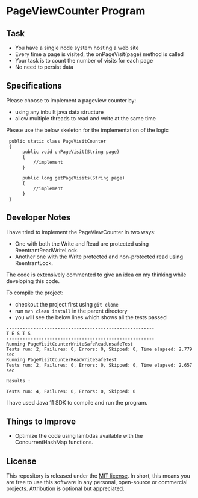 # PageViewCounter Program

## Task

* You have a single node system hosting a web site
* Every time a page is visited, the onPageVisit(page) method is called
* Your task is to count the number of visits for each page
* No need to persist data

## Specifications

Please choose to implement a pageview counter by:
* using any inbuilt java data structure
* allow multiple threads to read and write at the same time

Please use the below skeleton for the implementation of the logic

```
 public static class PageVisitCounter 
 {
      public void onPageVisit(String page) 
      {
          //implement
      }
      
      public long getPageVisits(String page)
      {
          //implement
      }
 }
```

## Developer Notes
I have tried to implement the PageViewCounter in two ways:
* One with both the Write and Read are protected using ReentrantReadWriteLock.
* Another one with the Write protected and non-protected read using ReentrantLock.

The code is extensively commented to give an idea on my thinking while developing this code.

To compile the project:
* checkout the project first using `git clone`
* run `mvn clean install` in the parent directory
* you will see the below lines which shows all the tests passed
```
-------------------------------------------------------
T E S T S
-------------------------------------------------------
Running PageVisitCounterWriteSafeReadUnsafeTest
Tests run: 2, Failures: 0, Errors: 0, Skipped: 0, Time elapsed: 2.779 sec
Running PageVisitCounterReadWriteSafeTest
Tests run: 2, Failures: 0, Errors: 0, Skipped: 0, Time elapsed: 2.657 sec

Results :

Tests run: 4, Failures: 0, Errors: 0, Skipped: 0
```

I have used Java 11 SDK to compile and run the program.


## Things to Improve
* Optimize the code using lambdas available with the ConcurrentHashMap functions.

## License

This repository is released under the [MIT license](https://opensource.org/licenses/MIT). In short, this means you are free to use this software in any personal, open-source or commercial projects. Attribution is optional but appreciated.

